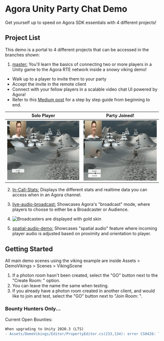 # Agora Unity Party Chat Demo

Get yourself up to speed on Agora SDK essentials with 4 different projects!



## Project List
This demo is a portal to 4 different projects that can be accessed in the branches shown:

1. [master:](https://github.com/AgoraIO-Community/agora-unity-partychat-demo/tree/master) You'll learn the basics of connecting two or more players in a Unity game to the Agora RTE network inside a snowy viking demo!

- Walk up to a player to invite them to your party 
- Accept the invite in the remote client
- Connect with your fellow players in a scalable video chat UI powered by Agora!
- Refer to this [Medium post](https://medium.com/p/76769cdd200/edit) for a step by step guide from beginning to end.

Solo Player             |  Party Joined!
:-------------------------:|:-------------------------:
<img src="https://github.com/AgoraIO-Community/agora-unity-partychat-demo/blob/master/ReadMe/Solo-Player.png" width="350">  |  <img src="https://github.com/AgoraIO-Community/agora-unity-partychat-demo/blob/master/ReadMe/Party-Time.png" width="350">

2. [In-Call-Stats:](https://github.com/AgoraIO-Community/agora-unity-partychat-demo/tree/In-Call-Stats) Displays the different stats and realtime data you can access when in an Agora channel.

3. [live-audio-broadcast:](https://github.com/AgoraIO-Community/agora-unity-partychat-demo/tree/live-audio-broadcast) Showcases Agora's "broadcast" mode, where players to choose to either be a Broadcaster or Audience. 

4. ![Broadcasters are displayed with gold skin](https://github.com/AgoraIO-Community/agora-unity-partychat-demo/blob/master/ReadMe/Live-Broadcasters.gif)

5. [spatial-audio-demo:](https://github.com/AgoraIO-Community/agora-unity-partychat-demo/tree/spatial-audio-demo) Showcases "spatial audio" feature where incoming player audio is adjusted based on proximity and orientation to player.


## Getting Started
All main demo scenes using the viking example are inside Assets > DemoVikings > Scenes > VikingScene

1. If a photon room hasn't been created, select the "GO" button next to the "Create Room: " option. 
2. You can leave the name the same when testing.
3. If you already have a photon room created in another client, and would like to join and test, select the "GO" button next to "Join Room: ".


### Bounty Hunters Only...
Current Open Bounties:
```diff
When upgrading to Unity 2020.3 (LTS)
- Assets/DemoVikings/Editor/PropertyEditor.cs(233,134): error CS0426: The type name 'DrawCapFunction' does not exist in the type 'Handles'

```
